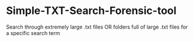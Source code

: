 # Simple-TXT-Search-Forensic-tool
Search through extremely large .txt files OR folders full of large .txt files for a specific search term
